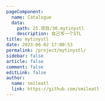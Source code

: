 ```yaml
---
pageComponent: 
  name: Catalogue
  data: 
    path: 25.项目/30.mytinystl
    description: 自己写一个STL
title: mytinystl
date: 2023-06-02 17:00:53
permalink: /project/mytinystl/
sidebar: false
article: false
comment: false
editLink: false
author: 
  name: smileatl
  link: https://github.com/smileatl
---
```

